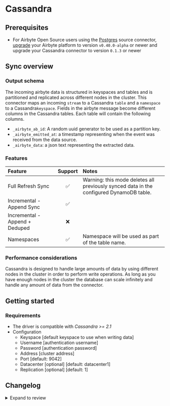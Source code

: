# Cassandra

## Prerequisites

- For Airbyte Open Source users using the [Postgres](https://docs.airbyte.com/integrations/sources/postgres) source connector, [upgrade](https://docs.airbyte.com/operator-guides/upgrading-airbyte/) your Airbyte platform to version `v0.40.0-alpha` or newer and upgrade your Cassandra connector to version `0.1.3` or newer

## Sync overview

### Output schema

The incoming airbyte data is structured in keyspaces and tables and is partitioned and replicated across different nodes
in the cluster. This connector maps an incoming `stream` to a Cassandra `table` and a `namespace` to a
Cassandra`keyspace`. Fields in the airbyte message become different columns in the Cassandra tables. Each table will
contain the following columns.

- `_airbyte_ab_id`: A random uuid generator to be used as a partition key.
- `_airbyte_emitted_at`: a timestamp representing when the event was received from the data source.
- `_airbyte_data`: a json text representing the extracted data.

### Features

| Feature                        | Support | Notes                                                                                   |
| :----------------------------- | :-----: | :-------------------------------------------------------------------------------------- |
| Full Refresh Sync              |   ✅    | Warning: this mode deletes all previously synced data in the configured DynamoDB table. |
| Incremental - Append Sync      |   ✅    |                                                                                         |
| Incremental - Append + Deduped |   ❌    |                                                                                         |
| Namespaces                     |   ✅    | Namespace will be used as part of the table name.                                       |

### Performance considerations

Cassandra is designed to handle large amounts of data by using different nodes in the cluster in order to perform write
operations. As long as you have enough nodes in the cluster the database can scale infinitely and handle any amount of
data from the connector.

## Getting started

### Requirements

- The driver is compatible with _Cassandra >= 2.1_
- Configuration
  - Keyspace [default keyspace to use when writing data]
  - Username [authentication username]
  - Password [authentication password]
  - Address [cluster address]
  - Port [default: 9042]
  - Datacenter [optional] [default: datacenter1]
  - Replication [optional] [default: 1]

## Changelog
<details>
  <summary>Expand to review</summary>
| Version | Date       | Pull Request                                             | Subject                                |
| :------ | :--------- | :------------------------------------------------------- | :------------------------------------- |
| 0.1.4   | 2022-08-23 | [15894](https://github.com/airbytehq/airbyte/pull/15894) | Replace batch insert with async method |
</details>